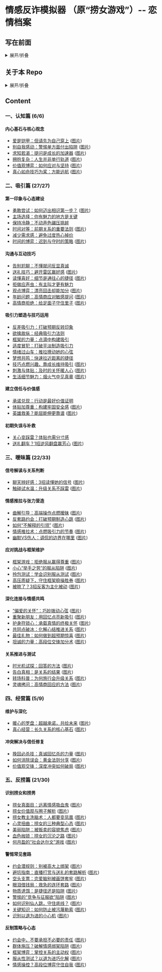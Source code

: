 # 情感反诈模拟器 （原“捞女游戏”）-- 恋情档案

## **写在前面**
<details>
  <summary>展开/折叠</summary>
  
  感谢游戏制作组带来了这样一个非常具有时代意义的作品，希望大家都能购买正版支持一下他们。我相信这个游戏并非旨在制造男女对立，激化矛盾，用舆论去攻击某一群体。这个repo的创建也并不是宣扬这种思想。
</details>


## **关于本 Repo**

<details>
  <summary>展开/折叠</summary>

 《情感反诈模拟器》游戏中的“恋情档案”包含了极其丰富的内容，它们是理解游戏现实价值、探讨情感议题的切入点。或许档案中的观点未必正确，但阅读它们也能提供一个独特的视角，激发我们对亲密关系的理性思考。

 然而，截止本Repo制作之时（2025年6月23日），Steam数据显示，虽然已有17.4%的玩家通关了最终结局，但仅有2.1%的玩家获得了“查看过38个不同的恋情档案”的成就。这可能与在游戏内逐一查阅档案稍显不便有关（至少我个人觉得有些麻烦orz）。

 因此，我创建了这个Repo，旨在方便我自己以及可能也需要的朋友们更便捷地收集这些恋情档案的内容。目前，本Repo仅收录了我个人在游戏中已解锁的部分恋情档案的原始截图，并配合使用了大型语言模型对截图内容进行的文字总结。

 **阅读方式：** 可以直接通过下面的目录以及超链接进行浏览，但目前跳转做的还比较粗糙，连续来回跳也有点麻烦，所以也可以直接点击各个的文件夹进去浏览相应文件。

 **请注意：**

 1.  **理性看待内容：** 恋情档案中的观点和内容不一定完全正确，建议您以批判性思维和客观视角进行阅读和思考。它们更多是提供一种观察和讨论的素材，而非绝对的真理。
 2.  **可能存在的误差：** 由于本人在整理过程中可能存在疏忽，本Repo中的内容或有遗漏或错误。尤其需要强调的是，文字总结均由大型语言模型生成。大模型在总结时倾向于简化和概括，因此，这些总结可能无法完全捕捉到原始档案的全部细节。
</details>




## **Content**

### 一、认知篇 (6/6)
#### 内心基石与核心观念
* [爱是铠甲：但请先为自己穿上](认知篇/内心基石与核心观念/爱是铠甲：但请先为自己穿上.md) ([图片](认知篇/内心基石与核心观念/爱是铠甲：但请先为自己穿上.png))
* [别自我感动：警惕单方面付出陷阱](认知篇/内心基石与核心观念/别自我感动：警惕单方面付出陷阱.md) ([图片](认知篇/内心基石与核心观念/别自我感动：警惕单方面付出陷阱.png))
* [求知若渴：提问是成长的加速器](认知篇/内心基石与核心观念/求知若渴：提问是成长的加速器.md) ([图片](认知篇/内心基石与核心观念/求知若渴：提问是成长的加速器.png))
* [拥抱复杂：人生并非单行轨道](认知篇/内心基石与核心观念/拥抱复杂：人生并非单行轨道.md) ([图片](认知篇/内心基石与核心观念/拥抱复杂：人生并非单行轨道.png))
* [价值观博弈：如何应对与坚持](认知篇/内心基石与核心观念/价值观博弈：如何应对与坚持.md) ([图片](认知篇/内心基石与核心观念/价值观博弈：如何应对与坚持.png))
* [真心如舟技巧为桨：方能远航](认知篇/内心基石与核心观念/真心如舟技巧为桨：方能远航.md) ([图片](认知篇/内心基石与核心观念/真心如舟技巧为桨：方能远航.png))

### 二、吸引篇 (27/27)
#### 第一印象与心态建设
* [勇敢尝试：如何迈出相识第一步？](吸引篇/第一印象与心态建设/勇敢尝试：如何迈出相识第一步？.md) ([图片](吸引篇/第一印象与心态建设/勇敢尝试：如何迈出相识第一步？.png))
* [主场选择：你有魅力的地方是关键](吸引篇\第一印象与心态建设\主场选择：你有魅力的地方是关键.md)
* [保持冷静：不动声色碾压挑衅](吸引篇\第一印象与心态建设\保持冷静：不动声色碾压挑衅.md)
* [时间对等：前期关系的重要法则](吸引篇/第一印象与心态建设/时间对等：前期关系的重要法则.md) ([图片](吸引篇/第一印象与心态建设/时间对等：前期关系的重要法则.png))
* [减少需求感：避免过度热心掉价](吸引篇\第一印象与心态建设\减少需求感：避免过度热心掉价.md)
* [时间的博弈：迟到与守时的策略](吸引篇/第一印象与心态建设/时间的博弈：迟到与守时的策略.md) ([图片](吸引篇/第一印象与心态建设/时间的博弈：迟到与守时的策略.png))
#### 沟通与互动技巧
* [告别尬聊：不懂就问反显真诚](吸引篇\沟通与互动技巧\告别尬聊：不懂就问反显真诚.md)
* [送礼技巧：避开雷区赢好感](吸引篇/沟通与互动技巧/送礼技巧：避开雷区赢好感.md) ([图片](吸引篇/沟通与互动技巧/送礼技巧：避开雷区赢好感.png))
* [读懂喜好：细节是通往心的捷径](吸引篇/沟通与互动技巧/读懂喜好：细节是通往心的捷径.md) ([图片](吸引篇/沟通与互动技巧/读懂喜好：细节是通往心的捷径.png))
* [拒做应声虫：有主叫才更有魅力](吸引篇\沟通与互动技巧\拒做应声虫：有主叫才更有魅力.md)
* [观点博弈：漂亮回击却能加分](吸引篇/沟通与互动技巧/观点博弈：漂亮回击却能加分.md) ([图片](吸引篇/沟通与互动技巧/观点博弈：漂亮回击却能加分.png))
* [年龄问题：高情商应对敏感提问](吸引篇/沟通与互动技巧/年龄问题：高情商应对敏感提问.md) ([图片](吸引篇/沟通与互动技巧/年龄问题：高情商应对敏感提问.png))
* [高情商拒绝：给足面子守住里子](吸引篇/沟通与互动技巧/高情商拒绝：给足面子守住里子.md) ([图片](吸引篇/沟通与互动技巧/高情商拒绝：给足面子守住里子.png))
#### 吸引力塑造与技巧运用
* [反差吸引力：打破预期反转印象](吸引篇\吸引力塑造与技巧运用\反差吸引力：打破预期反转印象.md)
* [欲擒故纵：经典吸引力法则](吸引篇\吸引力塑造与技巧运用\欲擒故纵：经典吸引力法则.md)
* [框架的力量：点滴中构建吸引](吸引篇\吸引力塑造与技巧运用\框架的力量：点滴中构建吸引.md)
* [适度冒犯：打破平淡制造吸引力](吸引篇\吸引力塑造与技巧运用\适度冒犯：打破平淡制造吸引力.md)
* [情绪过山车：推拉撩动她的心弦](吸引篇\吸引力塑造与技巧运用\情绪过山车：推拉撩动她的心弦.md)
* [梦想共鸣：快速拉近距离的捷径](吸引篇\吸引力塑造与技巧运用\梦想共鸣：快速拉近距离的捷径.md)
* [技巧点燃兴趣，靠成长维持吸引](吸引篇/吸引力塑造与技巧运用/技巧点燃兴趣，靠成长维持吸引.md) ([图片](吸引篇/吸引力塑造与技巧运用/技巧点燃兴趣，靠成长维持吸引.png))
* [刺激与体贴：及时的关怀暖人心](吸引篇/吸引力塑造与技巧运用/刺激与体贴：及时的关怀暖人心.md) ([图片](吸引篇/吸引力塑造与技巧运用/刺激与体贴：及时的关怀暖人心.png))
* [生活细节魅力：烟火气中见真章](吸引篇/吸引力塑造与技巧运用/生活细节魅力：烟火气中见真章.md) ([图片](吸引篇/吸引力塑造与技巧运用/生活细节魅力：烟火气中见真章.png))
#### 建立信任与价值感
* [承诺兑现：行动是最好价值证明]()
* [体贴加尊重：构建牢固安全感](吸引篇/建立信任与价值感/体贴加尊重：构建牢固安全感.md) ([图片](吸引篇/建立信任与价值感/体贴加尊重：构建牢固安全感.png))
* [英雄救美？能屈能伸更靠谱](吸引篇/建立信任与价值感/英雄救美？能屈能伸更靠谱.md) ([图片](吸引篇/建立信任与价值感/英雄救美？能屈能伸更靠谱.png))
#### 初期失误与补救
* [关心变踩雷？体贴也需分寸感](吸引篇\初期失误与补救\关心变踩雷？体贴也需分寸感.md)
* [送礼翻车？1招逆风翻盘赢芳心](吸引篇/初期失误与补救/送礼翻车？1招逆风翻盘赢芳心.md) ([图片](吸引篇/初期失误与补救/送礼翻车？1招逆风翻盘赢芳心.png))

### 三、暧昧篇 (22/33)
#### 信号解读与关系判断
* [聊天辨好感：3招读懂她的信号](暧昧篇/信号解读与关系判断/聊天辨好感：3招读懂她的信号.md) ([图片](暧昧篇/信号解读与关系判断/聊天辨好感：3招读懂她的信号.png))
* [触碰试水温：升级关系不踩雷](暧昧篇/信号解读与关系判断/触碰试水温：升级关系不踩雷.md) ([图片](暧昧篇/信号解读与关系判断/触碰试水温：升级关系不踩雷.png))
#### 情感推拉与张力营造
* [曲解引导：高端操作点燃暧昧](暧昧篇/情感推拉与张力营造/曲解引导：高端操作点燃暧昧.md) ([图片](暧昧篇/情感推拉与张力营造/曲解引导：高端操作点燃暧昧.png))
* [反套路约会：打破预期制造心跳](暧昧篇/情感推拉与张力营造/反套路约会：打破预期制造心跳.md) ([图片](暧昧篇/情感推拉与张力营造/反套路约会：打破预期制造心跳.png))
* [如何“不解释的引领”](暧昧篇/情感推拉与张力营造/如何“不解释的引领”.md) ([图片](暧昧篇/情感推拉与张力营造/如何“不解释的引领”.png))
* [情感推拉术：点燃吸引力的节奏](暧昧篇/情感推拉与张力营造/情感推拉术：点燃吸引力的节奏.md) ([图片](暧昧篇/情感推拉与张力营造/情感推拉术：点燃吸引力的节奏.png))
* [幽默VS伤人：调侃的边界在哪里](暧昧篇/情感推拉与张力营造/幽默VS伤人：调侃的边界在哪里.md) ([图片](暧昧篇/情感推拉与张力营造/幽默VS伤人：调侃的边界在哪里.png))
#### 应对挑战与框架维护
* [框架游戏：拒绝服从赢得尊重](暧昧篇/应对挑战与框架维护/框架游戏：拒绝服从赢得尊重.md) ([图片](暧昧篇/应对挑战与框架维护/框架游戏：拒绝服从赢得尊重.png))
* [小心“举手之劳”的服从陷阱](暧昧篇/应对挑战与框架维护/小心“举手之劳”的服从陷阱.md) ([图片](暧昧篇/应对挑战与框架维护/小心“举手之劳”的服从陷阱.png))
* [拎包测试：学会识别服从测试](暧昧篇/应对挑战与框架维护/拎包测试：学会识别服从测试.md) ([图片](暧昧篇/应对挑战与框架维护/拎包测试：学会识别服从测试.png))
* [高压质疑下，守住框架稳操胜券](暧昧篇/应对挑战与框架维护/高压质疑下，守住框架稳操胜券.md) ([图片](暧昧篇/应对挑战与框架维护/高压质疑下，守住框架稳操胜券.png))
* [被晾了？3招反客为主化被动](暧昧篇/应对挑战与框架维护/被晾了？3招反客为主化被动.md) ([图片](暧昧篇/应对挑战与框架维护/被晾了？3招反客为主化被动.png))
#### 深化连接与情感共鸣
* [”偏爱的关怀“：巧妙拨动心弦](暧昧篇/深化连接与情感共鸣/”偏爱的关怀“：巧妙拨动心弦.md) ([图片](暧昧篇/深化连接与情感共鸣/”偏爱的关怀“：巧妙拨动心弦.png))
* [重聚新朋友：用回忆点亮新吸引](暧昧篇/深化连接与情感共鸣/重聚新朋友：用回忆点亮新吸引.md) ([图片](暧昧篇/深化连接与情感共鸣/重聚新朋友：用回忆点亮新吸引.png))
* [护身符锁心：承载真情的终极关怀](暧昧篇/深化连接与情感共鸣/护身符锁心：承载真情的终极关怀.md) ([图片](暧昧篇/深化连接与情感共鸣/护身符锁心：承载真情的终极关怀.png))
* [共同点破冰：化解心结推进关系](暧昧篇/深化连接与情感共鸣/共同点破冰：化解心结推进关系.md) ([图片](暧昧篇/深化连接与情感共鸣/共同点破冰：化解心结推进关系.png))
* [最佳礼物：如何做到超预期惊喜](暧昧篇/深化连接与情感共鸣/最佳礼物：如何做到超预期惊喜.md) ([图片](暧昧篇/深化连接与情感共鸣/最佳礼物：如何做到超预期惊喜.png))
* [坦诚的力量：高段位交锋加分术](暧昧篇/深化连接与情感共鸣/坦诚的力量：高段位交锋加分术.md) ([图片](暧昧篇/深化连接与情感共鸣/坦诚的力量：高段位交锋加分术.png))
#### 关系推进与测试
* [时光机试探：回答的方法](暧昧篇/关系推进与测试/时光机试探：回答的方法.md) ([图片](暧昧篇/关系推进与测试/时光机试探：回答的方法.png))
* [告白真相：是关系的结果](暧昧篇/关系推进与测试/告白真相：是关系的结果.md) ([图片](暧昧篇/关系推进与测试/告白真相：是关系的结果.png))
* [转场科普：为何旅行会升级关系](暧昧篇/关系推进与测试/转场科普：为何旅行会升级关系.md) ([图片](暧昧篇/关系推进与测试/转场科普：为何旅行会升级关系.png))
* [灵魂拷问：高情商回应的方法](暧昧篇/关系推进与测试/灵魂拷问：高情商回应的方法.md) ([图片](暧昧篇/关系推进与测试/灵魂拷问：高情商回应的方法.png))

### 四、经营篇 (5/9)
#### 维护与深化
* [暖心的罗盘：超越承诺，共绘未来](经营篇/维护与深化/暖心的罗盘：超越承诺，共绘未来.md) ([图片](经营篇/维护与深化/暖心的罗盘：超越承诺，共绘未来.png))
* [真心经营：长久关系的核心基石](经营篇/维护与深化/真心经营：长久关系的核心基石.md) ([图片](经营篇/维护与深化/真心经营：长久关系的核心基石.png))

#### 冲突解决与信任修复
* [挽回必杀技：真诚回忆杀的力量](经营篇/冲突解决与信任修复/挽回必杀技：真诚回忆杀的力量.md) ([图片](经营篇/冲突解决与信任修复/挽回必杀技：真诚回忆杀的力量.png))
* [如何消除误会：黄金法则分享](经营篇/冲突解决与信任修复/如何消除误会：黄金法则分享.md) ([图片](经营篇/冲突解决与信任修复/如何消除误会：黄金法则分享.png))
* [价值观交锋：深度冲突如何破局](经营篇/冲突解决与信任修复/价值观交锋：深度冲突如何破局.md) ([图片](经营篇/冲突解决与信任修复/价值观交锋：深度冲突如何破局.png))


### 五、反捞篇 (21/30)
#### 识别捞女和捞男
* [捞女真面目：远离情感吸血鬼](反捞篇/识别捞女和捞男/捞女真面目：远离情感吸血鬼.md) ([图片](反捞篇/识别捞女和捞男/捞女真面目：远离情感吸血鬼.png))
* [捞女价值观与圈子解析](反捞篇/识别捞女和捞男/捞女价值观与圈子解析.md) ([图片](反捞篇/识别捞女和捞男/捞女价值观与圈子解析.png))
* [捞女教主洗脑术：人都要变凤凰](反捞篇/识别捞女和捞男/捞女教主洗脑术：人都要变凤凰.md) ([图片](反捞篇/识别捞女和捞男/捞女教主洗脑术：人都要变凤凰.png))
* [心灵扭曲：捞女的三种典型心态](反捞篇/识别捞女和捞男/心灵扭曲：捞女的三种典型心态.md) ([图片](反捞篇/识别捞女和捞男/心灵扭曲：捞女的三种典型心态.png))
* [美丽陷阱：被贩卖的容貌焦虑](反捞篇/识别捞女和捞男/美丽陷阱：被贩卖的容貌焦虑.md) ([图片](反捞篇/识别捞女和捞男/美丽陷阱：被贩卖的容貌焦虑.png))
* [血色枷锁：捞女的沉沦之路](反捞篇/识别捞女和捞男/血色枷锁：捞女的沉沦之路.md) ([图片](反捞篇/识别捞女和捞男/血色枷锁：捞女的沉沦之路.png))
* [何月盈的“社会达尔文”游戏](反捞篇/识别捞女和捞男/何月盈的“社会达尔文”游戏.md) ([图片](反捞篇/识别捞女和捞男/何月盈的“社会达尔文”游戏.png))
#### 警惕常见套路
* [约会潜规则：别被高大上绑架](反捞篇/警惕常见套路/约会潜规则：别被高大上绑架.md) ([图片](反捞篇/警惕常见套路/约会潜规则：别被高大上绑架.png))
* [避坑指南：直播打赏与送礼的套路解析](反捞篇/警惕常见套路/避坑指南：直播打赏与送礼的套路解析.md) ([图片](反捞篇/警惕常见套路/避坑指南：直播打赏与送礼的套路解析.png))
* [空头支票：恋爱脑别被画饼套牢](反捞篇/警惕常见套路/空头支票：恋爱脑别被画饼套牢.md) ([图片](反捞篇/警惕常见套路/空头支票：恋爱脑别被画饼套牢.png))
* [眼泪借钱局：救急的连环套路](反捞篇/警惕常见套路/眼泪借钱局：救急的连环套路.md) ([图片](反捞篇/警惕常见套路/眼泪借钱局：救急的连环套路.png))
* [物质诱饵：是捷径还是陷阱](反捞篇/警惕常见套路/物质诱饵：是捷径还是陷阱.md) ([图片](反捞篇/警惕常见套路/物质诱饵：是捷径还是陷阱.png))
* [警惕的“竞争与征服欲”陷阱](反捞篇/警惕常见套路/警惕的“竞争与征服欲”陷阱.md) ([图片](反捞篇/警惕常见套路/警惕的“竞争与征服欲”陷阱.png))
* [如何识别仙人跳，守住底线？](反捞篇/警惕常见套路/如何识别仙人跳，守住底线？.md) ([图片](反捞篇/警惕常见套路/如何识别仙人跳，守住底线？.png))
* [关键知识：如何防止被污蔑勒索](反捞篇/警惕常见套路/关键知识：如何防止被污蔑勒索.md) ([图片](反捞篇/警惕常见套路/关键知识：如何防止被污蔑勒索.png))
* [识别以退为进的小心机](反捞篇/警惕常见套路/识别以退为进的小心机.md) ([图片](反捞篇/警惕常见套路/识别以退为进的小心机.png))
#### 反制策略与心态
* [约会中，不要承担不必要的责任](反捞篇/反制策略与心态/约会中，不要承担不必要的责任.md) ([图片](反捞篇/反制策略与心态/约会中，不要承担不必要的责任.png))
* [群体施压？破解情感绑架陷阱](反捞篇/反制策略与心态/群体施压？破解情感绑架陷阱.md) ([图片](反捞篇/反制策略与心态/群体施压？破解情感绑架陷阱.png))
* [框架博弈：掌控关系的主动权](反捞篇/反制策略与心态/框架博弈：掌控关系的主动权.md) ([图片](反捞篇/反制策略与心态/框架博弈：掌控关系的主动权.png))
* [服从性测试？以退为进巧化解](反捞篇/反制策略与心态/服从性测试？以退为进巧化解.md) ([图片](反捞篇/反制策略与心态/服从性测试？以退为进巧化解.png))
* [情感操控？高段位博弈守住自我](反捞篇/反制策略与心态/情感操控？高段位博弈守住自我.md) ([图片](反捞篇/反制策略与心态/情感操控？高段位博弈守住自我.png))